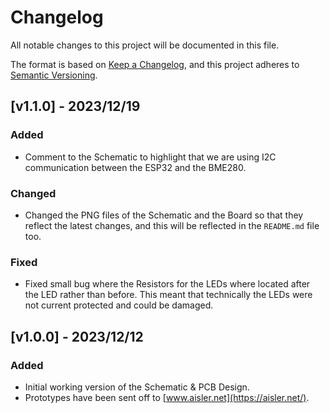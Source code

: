 # Changelog

All notable changes to this project will be documented in this file.

The format is based on [Keep a Changelog](https://keepachangelog.com/en/1.0.0/),
and this project adheres to [Semantic Versioning](https://semver.org/spec/v2.0.0.html).

## [v1.1.0] - 2023/12/19

### Added

- Comment to the Schematic to highlight that we are using I2C communication between the ESP32 and the BME280.

### Changed

- Changed the PNG files of the Schematic and the Board so that they reflect the latest changes, and this will be reflected in the `README.md` file too.

### Fixed

- Fixed small bug where the Resistors for the LEDs where located after the LED rather than before. This meant that technically the LEDs were not current protected and could be damaged.

## [v1.0.0] - 2023/12/12

### Added

- Initial working version of the Schematic & PCB Design.
- Prototypes have been sent off to [www.aisler.net](https://aisler.net/).
